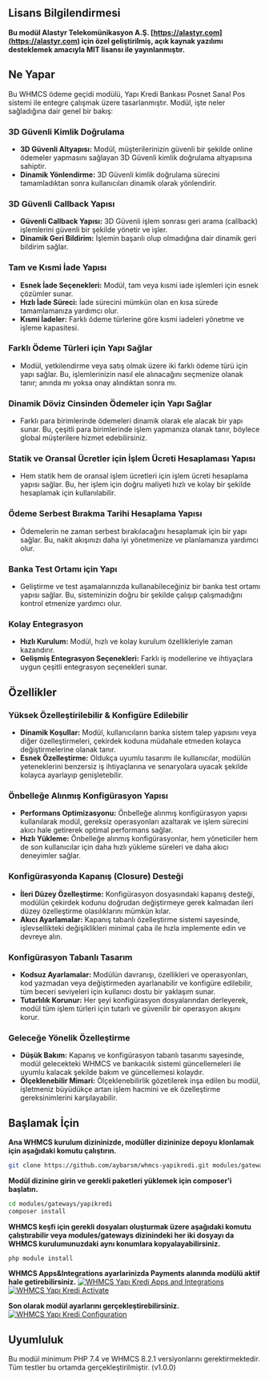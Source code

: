 ## Lisans Bilgilendirmesi
**Bu modül Alastyr Telekomünikasyon A.Ş. [https://alastyr.com](https://alastyr.com) için özel geliştirilmiş, açık kaynak yazılımı desteklemek amacıyla MIT lisansı ile yayınlanmıştır.**

## Ne Yapar
Bu WHMCS ödeme geçidi modülü, Yapı Kredi Bankası Posnet Sanal Pos sistemi ile entegre çalışmak üzere tasarlanmıştır. Modül, işte neler sağladığına dair genel bir bakış:

### 3D Güvenli Kimlik Doğrulama
- **3D Güvenli Altyapısı:** Modül, müşterilerinizin güvenli bir şekilde online ödemeler yapmasını sağlayan 3D Güvenli kimlik doğrulama altyapısına sahiptir.
- **Dinamik Yönlendirme:** 3D Güvenli kimlik doğrulama sürecini tamamladıktan sonra kullanıcıları dinamik olarak yönlendirir.

### 3D Güvenli Callback Yapısı
- **Güvenli Callback Yapısı:** 3D Güvenli işlem sonrası geri arama (callback) işlemlerini güvenli bir şekilde yönetir ve işler.
- **Dinamik Geri Bildirim:** İşlemin başarılı olup olmadığına dair dinamik geri bildirim sağlar.

### Tam ve Kısmi İade Yapısı
- **Esnek İade Seçenekleri:** Modül, tam veya kısmi iade işlemleri için esnek çözümler sunar.
- **Hızlı İade Süreci:** İade sürecini mümkün olan en kısa sürede tamamlamanıza yardımcı olur.
- **Kısmi İadeler:** Farklı ödeme türlerine göre kısmi iadeleri yönetme ve işleme kapasitesi.

### Farklı Ödeme Türleri için Yapı Sağlar
- Modül, yetkilendirme veya satış olmak üzere iki farklı ödeme türü için yapı sağlar. Bu, işlemlerinizin nasıl ele alınacağını seçmenize olanak tanır; anında mı yoksa onay alındıktan sonra mı.

### Dinamik Döviz Cinsinden Ödemeler için Yapı Sağlar
- Farklı para birimlerinde ödemeleri dinamik olarak ele alacak bir yapı sunar. Bu, çeşitli para birimlerinde işlem yapmanıza olanak tanır, böylece global müşterilere hizmet edebilirsiniz.

### Statik ve Oransal Ücretler için İşlem Ücreti Hesaplaması Yapısı
- Hem statik hem de oransal işlem ücretleri için işlem ücreti hesaplama yapısı sağlar. Bu, her işlem için doğru maliyeti hızlı ve kolay bir şekilde hesaplamak için kullanılabilir.

### Ödeme Serbest Bırakma Tarihi Hesaplama Yapısı
- Ödemelerin ne zaman serbest bırakılacağını hesaplamak için bir yapı sağlar. Bu, nakit akışınızı daha iyi yönetmenize ve planlamanıza yardımcı olur.

### Banka Test Ortamı için Yapı
- Geliştirme ve test aşamalarınızda kullanabileceğiniz bir banka test ortamı yapısı sağlar. Bu, sisteminizin doğru bir şekilde çalışıp çalışmadığını kontrol etmenize yardımcı olur.

### Kolay Entegrasyon
- **Hızlı Kurulum:** Modül, hızlı ve kolay kurulum özellikleriyle zaman kazandırır.
- **Gelişmiş Entegrasyon Seçenekleri:** Farklı iş modellerine ve ihtiyaçlara uygun çeşitli entegrasyon seçenekleri sunar.

## Özellikler

### Yüksek Özelleştirilebilir & Konfigüre Edilebilir
- **Dinamik Koşullar:** Modül, kullanıcıların banka sistem talep yapısını veya diğer özelleştirmeleri, çekirdek koduna müdahale etmeden kolayca değiştirmelerine olanak tanır.
- **Esnek Özelleştirme:** Oldukça uyumlu tasarımı ile kullanıcılar, modülün yeteneklerini benzersiz iş ihtiyaçlarına ve senaryolara uyacak şekilde kolayca ayarlayıp genişletebilir.

### Önbelleğe Alınmış Konfigürasyon Yapısı
- **Performans Optimizasyonu:** Önbelleğe alınmış konfigürasyon yapısı kullanılarak modül, gereksiz operasyonları azaltarak ve işlem sürecini akıcı hale getirerek optimal performans sağlar.
- **Hızlı Yükleme:** Önbelleğe alınmış konfigürasyonlar, hem yöneticiler hem de son kullanıcılar için daha hızlı yükleme süreleri ve daha akıcı deneyimler sağlar.

### Konfigürasyonda Kapanış (Closure) Desteği
- **İleri Düzey Özelleştirme:** Konfigürasyon dosyasındaki kapanış desteği, modülün çekirdek kodunu doğrudan değiştirmeye gerek kalmadan ileri düzey özelleştirme olasılıklarını mümkün kılar.
- **Akıcı Ayarlamalar:** Kapanış tabanlı özelleştirme sistemi sayesinde, işlevsellikteki değişiklikleri minimal çaba ile hızla implemente edin ve devreye alın.

### Konfigürasyon Tabanlı Tasarım
- **Kodsuz Ayarlamalar:** Modülün davranışı, özellikleri ve operasyonları, kod yazmadan veya değiştirmeden ayarlanabilir ve konfigüre edilebilir, tüm beceri seviyeleri için kullanıcı dostu bir yaklaşım sunar.
- **Tutarlılık Korunur:** Her şeyi konfigürasyon dosyalarından derleyerek, modül tüm işlem türleri için tutarlı ve güvenilir bir operasyon akışını korur.

### Geleceğe Yönelik Özelleştirme
- **Düşük Bakım:** Kapanış ve konfigürasyon tabanlı tasarımı sayesinde, modül gelecekteki WHMCS ve bankacılık sistemi güncellemeleri ile uyumlu kalacak şekilde bakım ve güncellemesi kolaydır.
- **Ölçeklenebilir Mimari:** Ölçeklenebilirlik gözetilerek inşa edilen bu modül, işletmeniz büyüdükçe artan işlem hacmini ve ek özelleştirme gereksinimlerini karşılayabilir.

## Başlamak İçin
**Ana WHMCS kurulum dizininizde, modüller dizininize depoyu klonlamak için aşağıdaki komutu çalıştırın.**
```bash
git clone https://github.com/aybarsm/whmcs-yapikredi.git modules/gateways/yapikredi
```
**Modül dizinine girin ve gerekli paketleri yüklemek için composer'i başlatın.**
```bash
cd modules/gateways/yapikredi
composer install
```
**WHMCS keşfi için gerekli dosyaları oluşturmak üzere aşağıdaki komutu çalıştırabilir veya modules/gateways dizinindeki her iki dosyayı da WHMCS kurulumunuzdaki aynı konumlara kopyalayabilirsiniz.**
```bash
php module install
```
**WHMCS Apps&Integrations ayarlarinizda Payments alanında modülü aktif hale getirebilirsiniz.**
[![WHMCS Yapı Kredi Apps and Integrations](https://i.postimg.cc/mgqXZMcB/whmcs-yapikredi-activation.png)](https://postimg.cc/LJtBNJBb)
[![WHMCS Yapı Kredi Activate](https://i.postimg.cc/N0q6Px99/whmcs-yapikredi-activate.png)](https://postimg.cc/sMmGM7Js)

**Son olarak modül ayarlarını gerçekleştirebilirsiniz.**
[![WHMCS Yapı Kredi Configuration](https://i.postimg.cc/VNf66S2Z/whmcs-yapikredi-config.png)](https://postimg.cc/DSNFpzv1)

## Uyumluluk
Bu modül minimum PHP 7.4 ve WHMCS 8.2.1 versiyonlarını gerektirmektedir. Tüm testler bu ortamda gerçekleştirilmiştir. (v1.0.0)